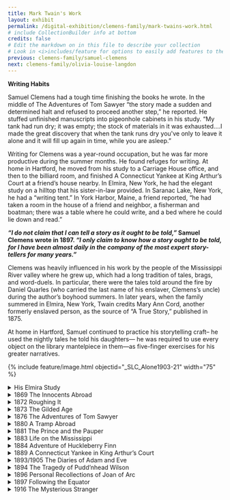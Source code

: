 ```yaml
---
title: Mark Twain's Work
layout: exhibit
permalink: /digital-exhibition/clemens-family/mark-twains-work.html
# include CollectionBuilder info at bottom
credits: false
# Edit the markdown on in this file to describe your collection
# Look in <i>includes/feature for options to easily add features to the page
previous: clemens-family/samuel-clemens
next: clemens-family/olivia-louise-langdon
---
```


**Writing Habits**

Samuel Clemens had a tough time finishing the books he wrote. In the middle of The Adventures of Tom Sawyer “the story made a sudden and determined halt and refused to proceed another step,” he reported. He stuffed unfinished manuscripts into pigeonhole cabinets in his study. “My tank had run dry; it was empty; the stock of materials in it was exhausted.…I made the great discovery that when the tank runs dry you've only to leave it alone and it will fill up again in time, while you are asleep.”

Writing for Clemens was a year-round occupation, but he was far more productive during the summer months. He found refuges for writing. At home in Hartford, he moved from his study to a Carriage House office, and then to the billiard room, and finished A Connecticut Yankee at King Arthur’s Court at a friend’s house nearby. In Elmira, New York, he had the elegant study on a hilltop that his sister-in-law provided. In Saranac Lake, New York, he had a “writing tent.” In York Harbor, Maine, a friend reported, “he had taken a room in the house of a friend and neighbor, a fisherman and boatman; there was a table where he could write, and a bed where he could lie down and read.” 

**_“I do not claim that I can tell a story as it ought to be told,”_ Samuel Clemens wrote in 1897. _“I only claim to know how a story ought to be told, for I have been almost daily in the company of the most expert story-tellers for many years.”_**
  
 Clemens was heavily influenced in his work by the people of the Mississippi River valley where he grew up, which had a long tradition of tales, brags, and word-duels. In particular, there were the tales told around the fire by Daniel Quarles (who carried the last name of his enslaver, Clemens’s uncle) during the author’s boyhood summers. In later years, when the family summered in Elmira, New York, Twain credits Mary Ann Cord, another formerly enslaved person, as the source of “A True Story,” published in 1875.
 
At home in Hartford, Samuel continued to practice his storytelling craft– he used the nightly tales he told his daughters— he was required to use every object on the library mantelpiece in them—as five-finger exercises for his greater narratives.

{% include feature/image.html objectid="_SLC_Alone1903-21" width="75" %}

<details close>
  <summary>His Elmira Study</summary>
  <p>In the spring of 1874, while the Clemenses’ house in Hartford was under construction, they traveled to Elmira and found a surprise: On a knoll about 100 feet from the Quarry Farm farmhouse Susan Crane had built an elegant octagonal study for Samuel Clemens to use for writing during the family’s summer visits. </p>
  <p>The structure looked as if it had been detached from their Hartford residence and moved to Elmira’s hills. In fact, the architect was Alfred H. Thorp, who had worked with the Hartford house’s architect, Edward Tuckerman Potter. The structure’s shape and woodwork, and the jigsaw work around the edge of the  roof echoed the shape and detail of the prominent billiard-room balcony in the house in Hartford.  </p>
  <p>Clemens found the study a lofty refuge: “It sits in perfect isolation on top of an elevation that commands leagues of valley & city & retreating ranges of distant blue hills…& when the storms sweep down the remote valley & the lightning flashes among the hills beyond, & the rain beats upon the roof over my head, imagine the luxury of it!” </p>
  <p>Clemens went to the study at 10 in the morning and remained until 5, skipping lunch. He wrote to a friend in 1875: “I can write ten chapters in Elmira where I can write one here [in Hartford]. I work at work here, but I don’t accomplish anything worth speaking of.”  </p>
  <p>Mark Twain's study is now on the ground of Elmira Colleage and is cared for by the<a href="https://marktwainstudies.com/"> Center for Mark Twain Studies</a>. </p>
</details>

  <details close>
  <summary>1869 The Innocents Abroad</summary>
  <p>Mark Twain’s account, adapted from his own newspaper reports, of his adventures traveling through Europe and the Middle East with other Americans. Voyaging on the steamship <i>Quaker City</i>, the sightseers first make stops in Europe, including Paris, Milan‚ Venice, Florence‚ Rome and Athens. Their journey culminates in an extended trip through the Holy Land and Egypt. Throughout the book, Twain lampoons the meeting of these pilgrims from the New World filled with a pretentious reverence and awe with the hallowed culture of the Old World, often represented by Twain as not equaling its reputation.</p>
</details>

<details close>
  <summary>1872 Roughing It</summary>
  <p>In 1861, a 25 year-old Samuel Clemens, having left his job as a riverboat pilot on the Mississippi River because of the outbreak of the Civil War, set out by stagecoach with his older brother, Orion, for the Nevada Territory. <i>Roughing It</i>, part autobiography, part travelog, part tall tale, is Twain’s account of the people and places he experienced when he and the American West still were young.</p>
</details>

  <details close>
  <summary>1873 The Gilded Age</summary>
  <p> <i>The Gilded Age</i>, which Twain wrote in collaboration with his Hartford neighbor Charles Dudley Warner, gave its name to the mood of materialistic excess and cynical political corruption that started with the Grant administration in 1869 and prevailed into the 1870s and beyond. To be “gilded” is to be coated in gold, so the phrase “The Gilded Age” refers directly to the opulent tastes and jaded sensibilities of America’s wealthy during this period.</p>
</details>

 <details close>
  <summary>1876 The Adventures of Tom Sawyer</summary>
  <p>From the Preface: “Most of the adventures recorded in this book really occurred; one or two were experiences of my own, the rest those of boys who were schoolmates of mine. Huck Finn is drawn from life; Tom Sawyer also, but not from an individual – he is a combination of the characteristics of three boys whom I knew, and therefore belongs to the composite order of architecture… Part of my plan has been to try to pleasantly remind adults of what they once were themselves, and of how they felt and thought and talked, and what queer enterprises they sometimes engaged in.”</p>
</details>

<details close>
  <summary>1880 A Tramp Abroad</summary>
  <p>The third of the five travel books authored by Mark Twain. <i>A Tramp Abroad </i>contains the experiences of Twain’s “walking” tour of Germany‚ Switzerland, and France. Typical of Twain’s style in drafting travel novels‚ A Tramp Abroad places Twain as the narrator of an oftentimes uninformed American tourist visiting and discovering the mysteries of the European continent – a wonderful satire for those who have visited Europe or are planning a trip to “the continent.”</p>
</details>

 <details close>
  <summary>1881 The Prince and the Pauper</summary>
  <p>Edward Tudor and Tom Canty are the same age and share the same features, but one of them is a pauper’s child and the other is the heir to the throne of England. When chance brings the boys together, they decide for fun to switch clothes, but fate suddenly casts them into each other’s worlds. Tom learns what is to be caught in the pomp and folly of the royal court and the young prince learns what it is to survive in the lower depths of 16th-century English society. Through the switched identities Mark Twain fashioned both a scathing attack on social hypocrisy and injustice, and an irresistible comedy imbued with the sense of spirited play that belongs to this creative period.</p>
</details>

  <details close>
  <summary>1883 Life on the Mississippi</summary>
  <p>This was Mark Twain’s seminal work on the river that gave birth to much of his most successful fiction. Entertaining‚ yet enlightening‚ <i>Life on the Mississippi</i> is a textbook on the history‚ life and lore of the Great River during the 19th century‚ but also a primer on the “science” of the piloting the Mississippi during the heyday of the great steamboats that once traveled the greatest inland waterway of America.</p>
</details>

  <details close>
  <summary>1884 Adventure of Huckleberry Finn</summary>
  <p>Mark Twain’s classic novel‚ <i>Adventures of Huckleberry Finn</i>‚ tells the story of a teenage misfit who finds himself floating on a raft down the Mississippi River with an escaping slave‚ Jim. In the course of their perilous journey, Huck and Jim meet with adventure, danger, and a cast of characters who are sometimes menacing and often hilarious. Although the story was mostly written in the 1880s, it is set in the time of slavery prior to the Civil War. Twain uses Huck’s predicaments to illustrate the failure of reconstruction in the post-Civil War South.</p>
</details>

 <details close>
  <summary>1889 A Connecticut Yankee in King Arthur’s Court</summary>
  <p>Hank Morgan, superintendent at the Colt Firearms Factory in Hartford‚ Connecticut‚ is knocked unconscious in a fight. He wakes up in the time of King Arthur. Hank introduces such innovations as schools, factories, and gunpowder. At first, Hank is convinced that his ideas will do the citizens of Arthur’s court good, but as he takes command he turns more and more to violence and loses control of the results of his entrepreneurial efforts. <i>A Connecticut Yankee </i>was one of the last large-scale novels Mark Twain produced and its dark‚ cynical themes foreshadow ideas he would delve into more deeply in much of his later work.</p>
</details>

 <details close>
  <summary>1893/1905 The Diaries of Adam and Eve</summary>
  <p><i>Extracts from Adam’s Diary </i>(1893) is a witty and whimsical look at the Biblical creation story and Adam’s adventures as he explores his new world. Twain uses this work as a forum to express his irreverent thoughts on conventional religion. By contrast‚<i> Eve’s Diary </i>(1905) is Twain’s tribute to his beloved wife‚ Olivia. The story from Eve’s viewpoint speaks eloquently of kindness and human goodness – overall a commentary on Olivia’s gentle nature. Adam’s last words at Eve’s grave are: “Wheresoever she was, there was Eden.”</p>
</details>

<details close>
  <summary>1894 The Tragedy of Pudd’nhead Wilson</summary>
  <p>A murder mystery set in a town on the Mississippi featuring strong and weak characters‚ some black and some white. The book has a strong female character, unusual in Mark Twain’s writing. While trying to solve the mystery you will enjoy reading great quotes at the beginning of each Chapter from Pudd’nhead Wilson’s Calendar such as: “Why is it that we rejoice at a birth and grieve at a funeral?”</p>
</details>

<details close>
  <summary>1896 Personal Recollections of Joan of Arc</summary>
  <p>Twain said he regarded this work as his best: his version of the story of the Maid of Orleans who, in 1429, at the age of 17, led a French rebellion against English domination. She was tried for witchcraft and heresy by French priests, supporters of the English, and burned at the stake. Twain viewed Joan of Arc as his bid to be considered a “serious” writer. Joan is considered to be Twain’s ideal woman: gentle, selfless and pure, but also courageous and eloquent. Twain’s Joan is said to be modeled after his oldest daughter, Susy died tragically three months after Joan of Arc was published.</p>
</details>

<details close>
  <summary>1897 Following the Equator</summary>
  <p>Twain’s fifth and last travel book is a relatively straightforward narrative of his round-the-world lecture tour of 1895-96. It includes discussions of Australian history and economic development, Asian culture, British rule in India and South African politics. It contains many humorous passages, but is generally more serious in tone than the author’s earlier travel works.</p>
</details>

 <details close>
  <summary>1916 The Mysterious Stranger</summary>
  <p>An adult tale set in a medieval European village‚ <i>The Mysterious Stranger</i> tells of some boys who encounter a young stranger who performs wonderful feats of magic and shows the boys different times and places in mankind’s history. The stranger turns out to be a nephew of Satan. In this work, not published during his lifetime and not in its entirety for decades after his death, Twain explored and explained his feelings about religion and faith, good and evil.</p>
</details>
